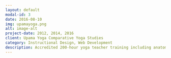 ```yaml
---
layout: default
modal-id: 3
date: 2016-08-10
img: upamayoga.png
alt: image-alt
project-date: 2012, 2014, 2016
client: Upama Yoga Comparative Yoga Studies
category: Instructional Design, Web Development
description: Accredited 200-hour yoga teacher training including anatomy, physiology, Sanksrit, philosophy, cultural history, and various schools of practice. Project included a re-design in response to assessment and marketing research, which resulted in a more streamlined, modular offering. This increased the potential customer-base to include existing teachers who may have needed additional education in one or more topics. Examples of the [module content](/assets/UpamaYogaModularSyllabus.pdf) and [a detailed course catalog](/assets/UpamaYogaCatalog.pdf) are linked here.
---
```

